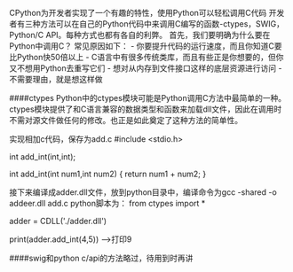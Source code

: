 ####
CPython为开发者实现了一个有趣的特性，使用Python可以轻松调用C代码
开发者有三种方法可以在自己的Python代码中来调用C编写的函数-ctypes，SWIG，Python/C API。每种方式也都有各自的利弊。
首先，我们要明确为什么要在Python中调用C？
常见原因如下： - 你要提升代码的运行速度，而且你知道C要比Python快50倍以上 - C语言中有很多传统类库，而且有些正是你想要的，但你又不想用Python去重写它们 - 想对从内存到文件接口这样的底层资源进行访问 - 不需要理由，就是想这样做

####ctypes
Python中的ctypes模块可能是Python调用C方法中最简单的一种。ctypes模块提供了和C语言兼容的数据类型和函数来加载dll文件，因此在调用时不需对源文件做任何的修改。也正是如此奠定了这种方法的简单性。


实现相加c代码，保存为add.c
#include <stdio.h>

int add_int(int,int);

int add_int(int num1,int num2)
{
	return num1 + num2;
}

接下来编译成adder.dll文件，放到python目录中，编译命令为gcc -shared -o addeer.dll add.c
python脚本为：
from ctypes import *

adder = CDLL('./adder.dll')

print(adder.add_int(4,5))  -->打印9

####swig和python c/api的方法略过，待用到时再讲


